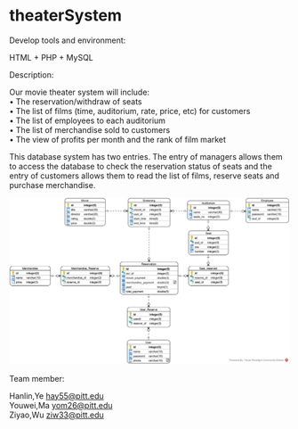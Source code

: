 # theaterSystem

Develop tools and environment:

HTML + PHP + MySQL

Description:

Our movie theater system will include:  
•	The reservation/withdraw of seats  
•	The list of films (time, auditorium, rate, price, etc) for customers  
•	The list of employees to each auditorium  
•	The list of merchandise sold to customers  
•	The view of profits per month and the rank of film market  

This database system has two entries. The entry of managers allows them to access the database to check the reservation status of seats and the entry of customers allows them to read the list of films, reserve seats and purchase merchandise.  

<img src="https://github.com/tr1503/theaterSystem/blob/master/design/E-R%20diagram.png">

Team member:

Hanlin,Ye hay55@pitt.edu  
Youwei,Ma yom26@pitt.edu  
Ziyao,Wu ziw33@pitt.edu
